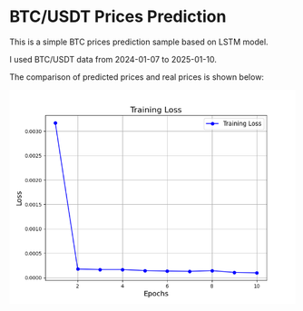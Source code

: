 # BTC/USDT Prices Prediction
This is a simple BTC prices prediction sample based on LSTM model.  
  
I used BTC/USDT data from 2024-01-07 to 2025-01-10.  
  
The comparison of predicted prices and real prices is shown below:
 
![Predicted prices](loss.png)
